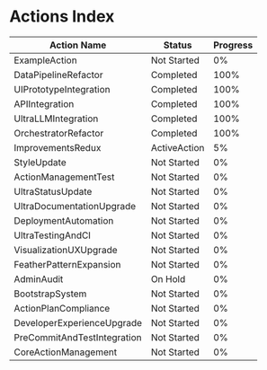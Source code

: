 # Actions Index

| Action Name | Status      | Progress |
|-------------|-------------|----------|
| ExampleAction | Not Started | 0%       |
| DataPipelineRefactor | Completed | 100%     |
| UIPrototypeIntegration | Completed | 100%     |
| APIIntegration | Completed | 100%     |
| UltraLLMIntegration | Completed | 100%     |
| OrchestratorRefactor | Completed | 100%     |
| ImprovementsRedux | ActiveAction | 5%       |
| StyleUpdate | Not Started | 0%       |
| ActionManagementTest | Not Started | 0%       |
| UltraStatusUpdate | Not Started | 0%       |
| UltraDocumentationUpgrade | Not Started | 0%       |
| DeploymentAutomation | Not Started | 0%       |
| UltraTestingAndCI | Not Started | 0%       |
| VisualizationUXUpgrade | Not Started | 0%       |
| FeatherPatternExpansion | Not Started | 0%       |
| AdminAudit | On Hold | 0%       |
| BootstrapSystem | Not Started | 0%       |
| ActionPlanCompliance | Not Started | 0%       |
| DeveloperExperienceUpgrade | Not Started | 0%       |
| PreCommitAndTestIntegration | Not Started | 0%       |
| CoreActionManagement | Not Started | 0%       |

